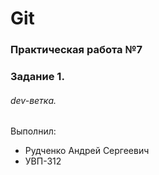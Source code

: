 # Git
### Практическая работа №7
### Задание 1.
###### dev-ветка.

Выполнил:
* Рудченко Андрей Сергеевич
* УВП-312